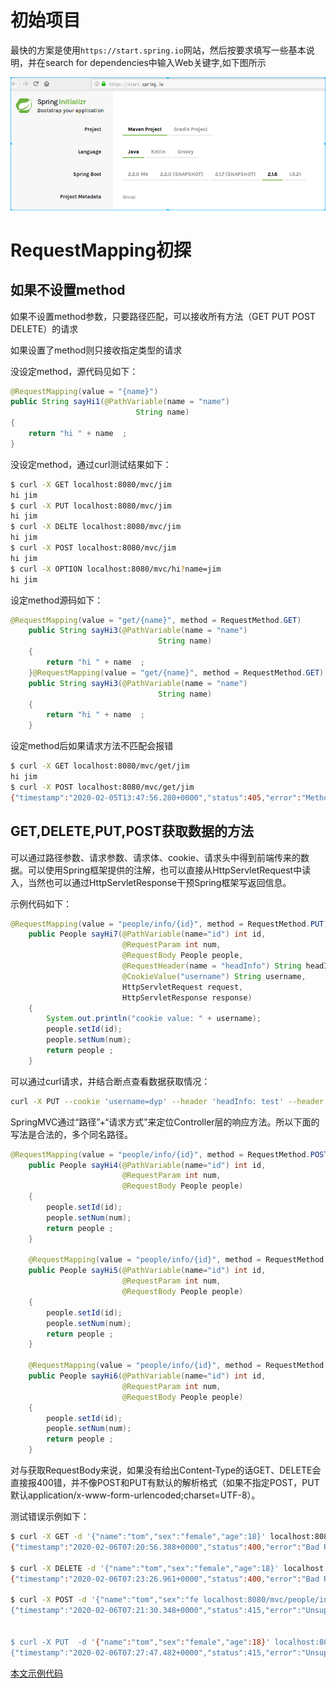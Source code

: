 # 初始项目

最快的方案是使用`https://start.spring.io`网站，然后按要求填写一些基本说明，并在search for dependencies中输入Web关键字,如下图所示

![](pic/startspringio.png)

# RequestMapping初探

## 如果不设置method

如果不设置method参数，只要路径匹配，可以接收所有方法（GET PUT POST DELETE）的请求

如果设置了method则只接收指定类型的请求

没设定method，源代码见如下：

```java
@RequestMapping(value = "{name}")
public String sayHi1(@PathVariable(name = "name")
                            String name)
{
    return "hi " + name  ;
}
```

没设定method，通过curl测试结果如下：

```sh
$ curl -X GET localhost:8080/mvc/jim
hi jim
$ curl -X PUT localhost:8080/mvc/jim
hi jim
$ curl -X DELTE localhost:8080/mvc/jim
hi jim
$ curl -X POST localhost:8080/mvc/jim
hi jim
$ curl -X OPTION localhost:8080/mvc/hi?name=jim
hi jim
```

设定method源码如下：

```java
@RequestMapping(value = "get/{name}", method = RequestMethod.GET)
    public String sayHi3(@PathVariable(name = "name")
                                 String name)
    {
        return "hi " + name  ;
    }@RequestMapping(value = "get/{name}", method = RequestMethod.GET)
    public String sayHi3(@PathVariable(name = "name")
                                 String name)
    {
        return "hi " + name  ;
    }
```

设定method后如果请求方法不匹配会报错

```sh
$ curl -X GET localhost:8080/mvc/get/jim
hi jim
$ curl -X POST localhost:8080/mvc/get/jim
{"timestamp":"2020-02-05T13:47:56.280+0000","status":405,"error":"Method Not Allowed","message":"Request method 'POST' not supported","path":"/mvc/get/jim"}
```

## GET,DELETE,PUT,POST获取数据的方法

可以通过路径参数、请求参数、请求体、cookie、请求头中得到前端传来的数据。可以使用Spring框架提供的注解，也可以直接从HttpServletRequest中读入，当然也可以通过HttpServletResponse干预Spring框架写返回信息。

示例代码如下：

```java
@RequestMapping(value = "people/info/{id}", method = RequestMethod.PUT)
    public People sayHi7(@PathVariable(name="id") int id,
                         @RequestParam int num,
                         @RequestBody People people,
                         @RequestHeader(name = "headInfo") String headInfo,
                         @CookieValue("username") String username,
                         HttpServletRequest request,
                         HttpServletResponse response)
    {
        System.out.println("cookie value: " + username);
        people.setId(id);
        people.setNum(num);
        return people ;
    }
```

可以通过curl请求，并结合断点查看数据获取情况：

```sh
curl -X PUT --cookie 'username=dyp' --header 'headInfo: test' --header 'Content-Type: application/json' --header 'Accept: application/json' -d '{"name":"tom","sex":"female","age":18}' localhost:8080/mvc/people/info/1?num=2
```

SpringMVC通过“路径”+“请求方式”来定位Controller层的响应方法。所以下面的写法是合法的，多个同名路径。

```java
@RequestMapping(value = "people/info/{id}", method = RequestMethod.POST)
    public People sayHi4(@PathVariable(name="id") int id,
                         @RequestParam int num,
                         @RequestBody People people)
    {
        people.setId(id);
        people.setNum(num);
        return people ;
    }

    @RequestMapping(value = "people/info/{id}", method = RequestMethod.GET)
    public People sayHi5(@PathVariable(name="id") int id,
                         @RequestParam int num,
                         @RequestBody People people)
    {
        people.setId(id);
        people.setNum(num);
        return people ;
    }

    @RequestMapping(value = "people/info/{id}", method = RequestMethod.DELETE)
    public People sayHi6(@PathVariable(name="id") int id,
                         @RequestParam int num,
                         @RequestBody People people)
    {
        people.setId(id);
        people.setNum(num);
        return people ;
    }
```

对与获取RequestBody来说，如果没有给出Content-Type的话GET、DELETE会直接报400错，并不像POST和PUT有默认的解析格式（如果不指定POST，PUT默认application/x-www-form-urlencoded;charset=UTF-8）。

测试错误示例如下：
```sh
$ curl -X GET -d '{"name":"tom","sex":"female","age":18}' localhost:8080/mvc/people/info/1?num=2
{"timestamp":"2020-02-06T07:20:56.388+0000","status":400,"error":"Bad Request","message":"Required request body is missing: public com.dyp.demo.model.People com.dyp.demo.ctr.RestfulApi.sayHi5(int,int,com.dyp.demo.model.People)","path":"/mvc/people/info/1"}

$ curl -X DELETE -d '{"name":"tom","sex":"female","age":18}' localhost:8080/mvc/people/info/1?num=2
{"timestamp":"2020-02-06T07:23:26.961+0000","status":400,"error":"Bad Request","message":"Required request body is missing: public com.dyp.demo.model.People com.dyp.demo.ctr.RestfulApi.sayHi6(int,int,com.dyp.demo.model.People)","path":"/mvc/people/info/1"}

$ curl -X POST -d '{"name":"tom","sex":"fe localhost:8080/mvc/people/info/1?num=2
{"timestamp":"2020-02-06T07:21:30.348+0000","status":415,"error":"Unsupported Media Type","message":"Content type 'application/x-www-form-urlencoded;charset=UTF-8' not supported","path":"/mvc/people/info/1"}


$ curl -X PUT  -d '{"name":"tom","sex":"female","age":18}' localhost:8080/mvc/people/info/1?num=2
{"timestamp":"2020-02-06T07:27:47.482+0000","status":415,"error":"Unsupported Media Type","message":"Content type 'application/x-www-form-urlencoded;charset=UTF-8' not supported","path":"/mvc/people/info/1"}
```

[本文示例代码](source/RequestMappingDemo)

